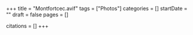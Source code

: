 +++
title = "Montfortcec.avif"
tags = ["Photos"]
categories = []
startDate = ""
draft = false
pages = []

citations = []
+++
